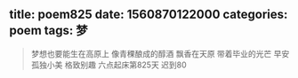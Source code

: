 title: poem825
date: 1560870122000
categories: poem
tags: 梦
---
> 梦想也要能生在高原上
像青稞酿成的醇酒
飘香在天原
带着毕业的光芒
早安
孤独小美
格致别趣
六点起床第825天 迟到80